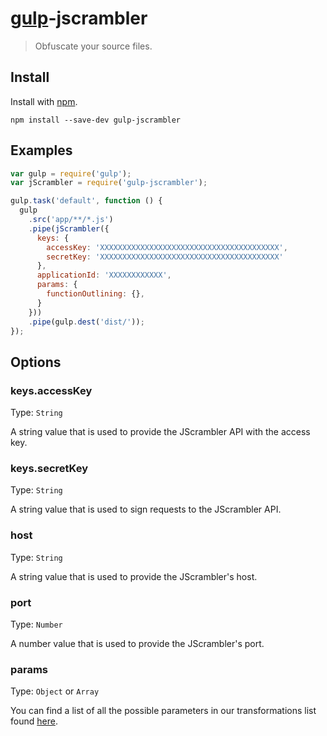 # [gulp](https://github.com/wearefractal/gulp)-jscrambler

> Obfuscate your source files.

## Install

Install with [npm](https://npmjs.org/package/gulp-jscrambler).

```
npm install --save-dev gulp-jscrambler
```

## Examples

```js
var gulp = require('gulp');
var jScrambler = require('gulp-jscrambler');

gulp.task('default', function () {
  gulp
    .src('app/**/*.js')
    .pipe(jScrambler({
      keys: {
        accessKey: 'XXXXXXXXXXXXXXXXXXXXXXXXXXXXXXXXXXXXXXXX',
        secretKey: 'XXXXXXXXXXXXXXXXXXXXXXXXXXXXXXXXXXXXXXXX'
      },
      applicationId: 'XXXXXXXXXXXX',
      params: {
        functionOutlining: {},
      }
    }))
    .pipe(gulp.dest('dist/'));
});
```

## Options

### keys.accessKey
Type: `String`

A string value that is used to provide the JScrambler API with the access key.

### keys.secretKey
Type: `String`

A string value that is used to sign requests to the JScrambler API.

### host
Type: `String`

A string value that is used to provide the JScrambler's host.

### port
Type: `Number`

A number value that is used to provide the JScrambler's port.

### params
Type: `Object` or `Array`

You can find a list of all the possible parameters in our transformations list
found [here](https://docs.jscrambler.com/).
